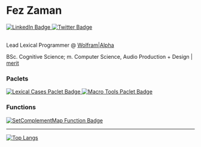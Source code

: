 # Fez Zaman
<div id="badges">
  <a href="https://www.linkedin.com/in/faizonzaman">
    <img src="https://img.shields.io/badge/LinkedIn-blue?style=for-the-badge&logo=linkedin&logoColor=white" alt="LinkedIn Badge"/>
  </a>
<!--   <a href="https://www.buymeacoffee.com/fznzmn">
    <img src="https://img.shields.io/badge/buy_me_a_coffee-628F73?style=for-the-badge&logo=buymeacoffee&logoColor=white" alt="Buy me a coffee Badge"/>
  </a> -->
  <a href="https://twitter.com/sensuscuro">
    <img src="https://img.shields.io/badge/Twitter-blue?style=for-the-badge&logo=twitter&logoColor=white" alt="Twitter Badge"/>
  </a>
<!--   <a href="https://www.researchgate.net/profile/Faizon-Zaman">
    <img src="https://img.shields.io/badge/Twitter-blue?style=for-the-badge&logo=twitter&logoColor=white" alt="Twitter Badge"/>
  </a> -->
</div>
<br>

Lead Lexical Programmer @ [Wolfram|Alpha](https://www.wolframalpha.com)

BSc. Cognitive Science; m. Computer Science, Audio Production + Design | [merit](https://meritpages.com/faizon_zaman)

### Paclets
<div id="badges">
  <a href="https://resources.wolframcloud.com/PacletRepository/resources/FaizonZaman/LexicalCases/">
    <img src="https://img.shields.io/badge/LexicalCases-628F73?style=for-the-badge&logo=wolframlanguage&logoColor=white" alt="Lexical Cases Paclet Badge"/>
  </a>
  <a href="https://resources.wolframcloud.com/PacletRepository/resources/FaizonZaman/MacroTools/">
    <img src="https://img.shields.io/badge/MacroTools-628F73?style=for-the-badge&logo=wolframlanguage&logoColor=white" alt="Macro Tools Paclet Badge"/>
  </a>
</div>

### Functions
<div id="badges">
  <a href="https://resources.wolframcloud.com/FunctionRepository/resources/SetComplementMap/">
    <img src="https://img.shields.io/badge/SetComplementMap-628F73?style=for-the-badge&logo=wolframlanguage&logoColor=white" alt="SetComplementMap Function Badge"/>
  </a>
</div>

---

[![Top Langs](https://github-readme-stats.vercel.app/api/top-langs/?username=dishmint)](https://github.com/anuraghazra/github-readme-stats)

